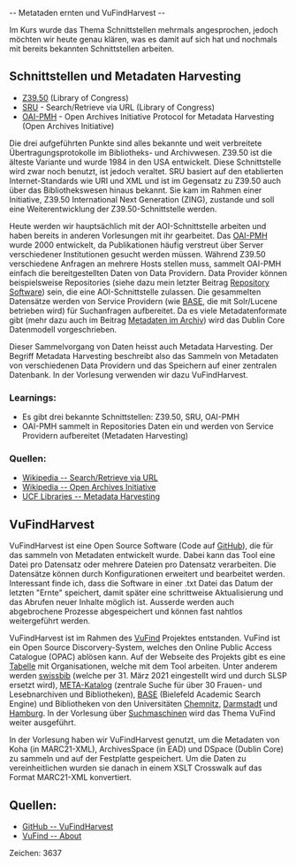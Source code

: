 -- Metataden ernten und VuFindHarvest --

Im Kurs wurde das Thema Schnittstellen mehrmals angesprochen, jedoch möchten wir heute genau klären, was es damit auf sich hat und nochmals mit bereits bekannten Schnittstellen arbeiten.

## Schnittstellen und Metadaten Harvesting

- [Z39.50](https://de.wikipedia.org/wiki/Z39.50) (Library of Congress)
- [SRU](https://de.wikipedia.org/wiki/Search/Retrieve_via_URL) - Search/Retrieve via URL (Library of Congress)
- [OAI-PMH](https://de.wikipedia.org/wiki/Open_Archives_Initiative) - Open Archives Initiative Protocol for Metadata Harvesting (Open Archives Initiative)


Die drei aufgeführten Punkte sind alles bekannte und weit verbreitete Übertragungsprotokolle im Bibliotheks- und Archivwesen. Z39.50 ist die älteste Variante und wurde 1984 in den USA entwickelt. Diese Schnittstelle wird zwar noch benutzt, ist jedoch veraltet. SRU basiert auf den etablierten Internet-Standards wie URI und XML und ist im Gegensatz zu Z39.50 auch über das Bibliothekswesen hinaus bekannt. Sie kam im Rahmen einer Initiative, Z39.50 International Next Generation (ZING), zustande und soll eine Weiterentwicklung der Z39.50-Schnittstelle werden.

Heute werden wir hauptsächlich mit der AOI-Schnittstelle arbeiten und haben bereits in anderen Vorlesungen mit ihr gearbeitet. Das [OAI-PMH](http://www.openarchives.org/OAI/openarchivesprotocol.html) wurde 2000 entwickelt, da Publikationen häufig verstreut über Server verschiedener Institutionen gesucht werden müssen. Während Z39.50 verschiedene Anfragen an mehrere Hosts stellen muss, sammelt OAI-PMH einfach die bereitgestellten Daten von Data Providern. Data Provider können beispielsweise Repositories (siehe dazu mein letzter Beitrag [Repository Software](https://tinablabla.github.io/bainotes/2020/10/16/Repository-Software.html)) sein, die eine AOI-Schnittstelle zulassen. Die gesammelten Datensätze werden von Service Providern (wie [BASE](https://de.wikipedia.org/wiki/Bielefeld_Academic_Search_Engine), die mit Solr/Lucene betrieben wird) für Suchanfragen aufbereitet. Da es viele Metadatenformate gibt (mehr dazu auch im Beitrag [Metadaten im Archiv](https://tinablabla.github.io/bainotes/2020/10/09/Metadaten-im-Archiv.html)) wird das Dublin Core Datenmodell vorgeschrieben.

Dieser Sammelvorgang von Daten heisst auch Metadata Harvesting. Der Begriff Metadata Harvesting beschreibt also das Sammeln von Metadaten von verschiedenen Data Providern und das Speichern auf einer zentralen Datenbank. In der Vorlesung verwenden wir dazu VuFindHarvest.

### Learnings:
- Es gibt drei bekannte Schnittstellen: Z39.50, SRU, OAI-PMH
- OAI-PMH sammelt in Repositories Daten ein und werden von Service Providern aufbereitet (Metadaten Harvesting)

### Quellen:
- [Wikipedia -- Search/Retrieve via URL](https://de.wikipedia.org/wiki/Search/Retrieve_via_URL)
- [Wikipedia -- Open Archives Initiative](https://de.wikipedia.org/wiki/Open_Archives_Initiative)
- [UCF Libraries -- Metadata Harvesting](https://guides.ucf.edu/metadata/metaHarvesting)

## VuFindHarvest
VuFindHarvest ist eine Open Source Software (Code auf [GitHub](https://github.com/vufind-org/vufindharvest)), die für das sammeln von Metadaten entwickelt wurde. Dabei kann das Tool eine Datei pro Datensatz oder mehrere Dateien pro Datensatz verarbeiten. Die Datensätze können durch Konfigurationen erweitert und bearbeitet werden. Interessant finde ich, dass die Software in einer .txt Datei das Datum der letzten "Ernte" speichert, damit später eine schrittweise Aktualisierung und das Abrufen neuer Inhalte möglich ist. Ausserde werden auch abgebrochene Prozesse abgespeichert und können fast nahtlos weitergeführt werden.

VuFindHarvest ist im Rahmen des [VuFind](https://vufind.org/vufind/) Projektes entstanden. VuFind ist ein Open Source Discorvery-System, welches den Online Public Access Catalogue (OPAC) ablösen kann. Auf der Webseite des Projekts gibt es eine [Tabelle](https://vufind.org/wiki/community:installations) mit Organisationen, welche mit dem Tool arbeiten. Unter anderem werden [swissbib](https://www.swissbib.ch/) (welche per 31. März 2021 eingestellt wird und durch SLSP ersetzt wird), [META-Katalog](https://www.meta-katalog.eu/) (zentrale Suche für über 30 Frauen- und Lesebnarchiven und Bibliotheken), [BASE](https://www.base-search.net/) (Bielefeld Academic Search Engine) und Bibliotheken von den Universitäten [Chemnitz](https://www.tu-chemnitz.de/ub/), [Darmstadt](https://www.ulb.tu-darmstadt.de/service/start/index.en.jsp) und [Hamburg](https://www.tub.tuhh.de/). In der Vorlesung über [Suchmaschinen](https://tinablabla.github.io/bainotes/2020/12/11/Suchmaschinen.html) wird das Thema VuFind weiter ausgeführt.

In der Vorlesung haben wir VuFindHarvest genutzt, um die Metadaten von Koha (in MARC21-XML), ArchivesSpace (in EAD) und DSpace (Dublin Core) zu sammeln und auf der Festplatte gespeichert. Um die Daten zu vereinheitlichen wurden sie danach in einem XSLT Crosswalk auf das Format MARC21-XML konvertiert.

## Quellen:
- [GitHub -- VuFindHarvest](https://github.com/vufind-org/vufindharvest)
- [VuFind -- About](https://vufind.org/vufind/about.html)

Zeichen: 3637
